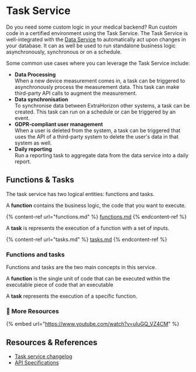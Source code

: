 # Task Service

Do you need some custom logic in your medical backend? Run custom code in a certified environment using the Task Service. The Task Service is well-integrated with the [Data Service](../../manage-data/data-service/#intro) to automatically act upon changes in your database. It can as well be used to run standalone business logic asynchronously, synchronous or on a schedule.

Some common use cases where you can leverage the Task Service include:

* **Data Processing**\
  When a new device measurement comes in, a task can be triggered to asynchronously process the measurement data. This task can make third-party API calls to augment the measurement.
* **Data synchronisation**\
  To synchronise data between ExtraHorizon other systems, a task can be created. This task can run on a schedule or can be triggered by an event.
* **GDPR-compliant user management**\
  When a user is deleted from the system, a task can be triggered that uses the API of a third-party system to delete the user's data in that system as well.
* **Daily reporting**\
  Run a reporting task to aggregate data from the data service into a daily report.



## Functions & Tasks

The task service has two logical entities: functions and tasks.&#x20;

A **function** contains the business logic, the code that you want to execute.&#x20;

{% content-ref url="functions.md" %}
[functions.md](functions.md)
{% endcontent-ref %}

A **task** is represents the execution of a function with a set of inputs.&#x20;

{% content-ref url="tasks.md" %}
[tasks.md](tasks.md)
{% endcontent-ref %}

### Functions and tasks

Functions and tasks are the two main concepts in this service.

A **function** is the single unit of code that can be executed within the executable piece of code that an executable&#x20;

A **task** represents the execution of a specific function.

### 🔗 More Resources

{% embed url="https://www.youtube.com/watch?v=uIuGQ_VZ4CM" %}

## Resources & References

* [Task service changelog](https://docs.extrahorizon.com/extrahorizon/api-reference/changelog-chronological/changelog-service#tasks-service)
* [API Specifications](https://docs.extrahorizon.com/extrahorizon/api-reference/api-specs)

##

